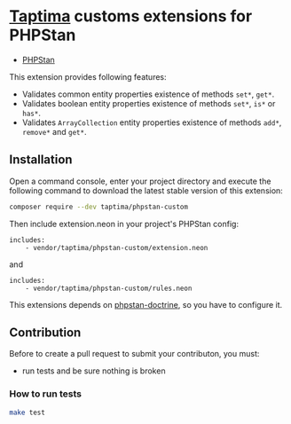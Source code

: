 # [Taptima](https://taptima.ru/) customs extensions for PHPStan

* [PHPStan](https://github.com/phpstan/phpstan)

This extension provides following features:

* Validates common entity properties existence of methods `set*`, `get*`.
* Validates boolean entity properties existence of methods `set*`, `is*` or `has*`.
* Validates `ArrayCollection` entity properties existence of methods `add*`, `remove*` and `get*`.

## Installation
Open a command console, enter your project directory and execute the following command to download the latest stable version of this extension:
```bash
composer require --dev taptima/phpstan-custom
```

Then include extension.neon in your project's PHPStan config:

```neon
includes:
    - vendor/taptima/phpstan-custom/extension.neon
```

and 

```neon
includes:
    - vendor/taptima/phpstan-custom/rules.neon
```

This extensions depends on [phpstan-doctrine](https://github.com/phpstan/phpstan-doctrine), so you have to configure it.

## Contribution

Before to create a pull request to submit your contributon, you must:
 - run tests and be sure nothing is broken

### How to run tests

```bash
make test
```
